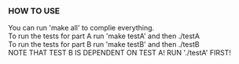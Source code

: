 ### HOW TO USE
You can run 'make all' to complie everything.  <br>
To run the tests for part A run 'make testA' and then ./testA <br>
To run the tests for part B run 'make testB' and then ./testB <br>
NOTE THAT TEST B IS DEPENDENT ON TEST A! RUN './testA' FIRST!
